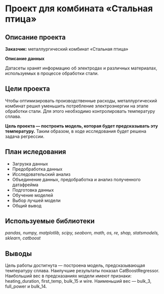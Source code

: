 # Проект для комбината «Стальная птица»

## **Описание проекта**

**Заказчик:** металлургический комбинат «Стальная птица»

**Описание данных** 

Датасеты хранят информацию об электродах и различных материалах, используемых в процессе обработки стали.

## **Цели проекта**

Чтобы оптимизировать производственные расходы, металлургический комбинат решил уменьшить потребление электроэнергии на этапе обработки стали. Для этого необходимо контролировать температуру сплава. 

**Цель проекта — построить модель, которая будет предсказывать эту температуру.** Таким образом, в ходе исследования будет решена задача регрессии.

## **План иследования**

- Загрузка данных
- Предобработка данных
- Исследовательский анализ
- Объединение данных, предобработка и анализ полученного датафрейма
- Подготовка данных
- Обучение моделей
- Выбор лучшей модели
- Общий вывод

## Используемые библиотеки
*pandas, numpy, matplotlib, scipy, seaborn, math, os, re, shap, statsmodels, sklearn, catboost*

## Выводы

Цель работы достигнута — построена модель, предсказывающая температуру сплава. Наилучшие результаты показал CatBoostRegressor. 
Наибольший вес в предсказаниях модели имеют признаки: heating_duration, first_temp, bulk_15 и wire. 
Наименьший вес — bulk_3, full_power и bulk_14.

